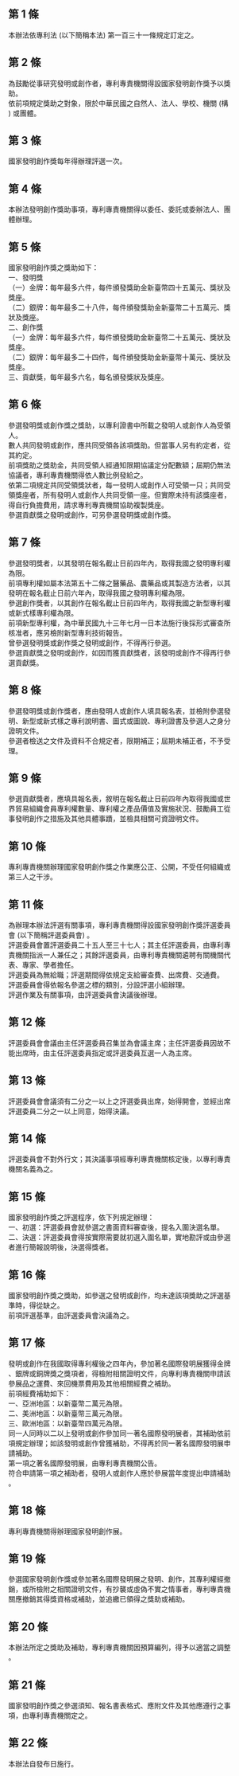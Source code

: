 第 1 條
-------
本辦法依專利法 (以下簡稱本法) 第一百三十一條規定訂定之。

第 2 條
-------
為鼓勵從事研究發明或創作者，專利專責機關得設國家發明創作獎予以獎  
助。  
依前項規定獎助之對象，限於中華民國之自然人、法人、學校、機關 (構  
) 或團體。

第 3 條
-------
國家發明創作獎每年得辦理評選一次。

第 4 條
-------
本辦法發明創作獎助事項，專利專責機關得以委任、委託或委辦法人、團  
體辦理。

第 5 條
-------
國家發明創作獎之獎助如下：  
一、發明獎  
（一）金牌：每年最多六件，每件頒發獎助金新臺幣四十五萬元、獎狀及  
      獎座。  
（二）銀牌：每年最多二十八件，每件頒發獎助金新臺幣二十五萬元、獎  
      狀及獎座。  
二、創作獎  
（一）金牌：每年最多六件，每件頒發獎助金新臺幣二十五萬元、獎狀及  
      獎座。  
（二）銀牌：每年最多二十四件，每件頒發獎助金新臺幣十萬元、獎狀及  
      獎座。  
三、貢獻獎，每年最多六名，每名頒發獎狀及獎座。

第 6 條
-------
參選發明獎或創作獎之獎助，以專利證書中所載之發明人或創作人為受領  
人。  
數人共同發明或創作，應共同受領各該項獎助。但當事人另有約定者，從  
其約定。  
前項獎助之獎助金，共同受領人經通知限期協議定分配數額；屆期仍無法  
協議者，專利專責機關得依人數比例發給之。  
依第二項規定共同受領獎狀者，每一發明人或創作人可受領一只；共同受  
領獎座者，所有發明人或創作人共同受領一座。但實際未持有該獎座者，  
得自行負擔費用，請求專利專責機關協助複製獎座。  
參選貢獻獎之發明或創作，可另參選發明獎或創作獎。

第 7 條
-------
參選發明獎者，以其發明在報名截止日前四年內，取得我國之發明專利權  
為限。  
前項專利權如屬本法第五十二條之醫藥品、農藥品或其製造方法者，以其  
發明在報名截止日前六年內，取得我國之發明專利權為限。  
參選創作獎者，以其創作在報名截止日前四年內，取得我國之新型專利權  
或新式樣專利權為限。  
前項新型專利權，為中華民國九十三年七月一日本法施行後採形式審查所  
核准者，應另檢附新型專利技術報告。  
曾參選發明獎或創作獎之發明或創作，不得再行參選。  
參選貢獻獎之發明或創作，如因而獲貢獻獎者，該發明或創作不得再行參  
選貢獻獎。

第 8 條
-------
參選發明獎或創作獎者，應由發明人或創作人填具報名表，並檢附參選發  
明、新型或新式樣之專利說明書、圖式或圖說、專利證書及參選人之身分  
證明文件。  
參選者檢送之文件及資料不合規定者，限期補正；屆期未補正者，不予受  
理。

第 9 條
-------
參選貢獻獎者，應填具報名表，敘明在報名截止日前四年內取得我國或世  
界貿易組織會員專利權數量、專利權之產品價值及實施狀況、鼓勵員工從  
事發明創作之措施及其他具體事蹟，並檢具相關可資證明文件。

第 10 條
--------
專利專責機關辦理國家發明創作獎之作業應公正、公開，不受任何組織或  
第三人之干涉。

第 11 條
--------
為辦理本辦法評選有關事項，專利專責機關得設國家發明創作獎評選委員  
會 (以下簡稱評選委員會) 。  
評選委員會置評選委員二十五人至三十七人；其主任評選委員，由專利專  
責機關指派一人兼任之；其餘評選委員，由專利專責機關遴聘有關機關代  
表、專家、學者擔任。  
評選委員為無給職；評選期間得依規定支給審查費、出席費、交通費。  
評選委員會得依報名參選之標的類別，分設評選小組辦理。  
評選作業及有關事項，由評選委員會決議後辦理。

第 12 條
--------
評選委員會會議由主任評選委員召集並為會議主席；主任評選委員因故不  
能出席時，由主任評選委員指定或評選委員互選一人為主席。

第 13 條
--------
評選委員會會議須有二分之一以上之評選委員出席，始得開會，並經出席  
評選委員二分之一以上同意，始得決議。

第 14 條
--------
評選委員會不對外行文；其決議事項經專利專責機關核定後，以專利專責  
機關名義為之。

第 15 條
--------
國家發明創作獎之評選程序，依下列規定辦理：  
一、初選：評選委員會就參選之書面資料審查後，提名入圍決選名單。  
二、決選：評選委員會得按實際需要就初選入圍名單，實地勘評或由參選  
    者進行簡報說明後，決選得獎者。

第 16 條
--------
國家發明創作獎之獎助，如參選之發明或創作，均未達該項獎助之評選基  
準時，得從缺之。  
前項評選基準，由評選委員會決議為之。

第 17 條
--------
發明或創作在我國取得專利權後之四年內，參加著名國際發明展獲得金牌  
、銀牌或銅牌獎之獎項者，得檢附相關證明文件，向專利專責機關申請該  
參展品之運費、來回機票費用及其他相關經費之補助。  
前項經費補助如下：  
一、亞洲地區：以新臺幣二萬元為限。  
二、美洲地區：以新臺幣三萬元為限。  
三、歐洲地區：以新臺幣四萬元為限。  
同一人同時以二以上發明或創作參加同一著名國際發明展者，其補助依前  
項規定辦理；如該發明或創作曾獲補助，不得再於同一著名國際發明展申  
請補助。  
第一項之著名國際發明展，由專利專責機關公告。  
符合申請第一項之補助者，發明人或創作人應於參展當年度提出申請補助  
。

第 18 條
--------
專利專責機關得辦理國家發明創作展。

第 19 條
--------
參選國家發明創作獎或參加著名國際發明展之發明、創作，其專利權經撤  
銷，或所檢附之相關證明文件，有抄襲或虛偽不實之情事者，專利專責機  
關應撤銷其得獎資格或補助，並追繳已領得之獎助或補助。

第 20 條
--------
本辦法所定之獎助及補助，專利專責機關因預算編列，得予以適當之調整  
。

第 21 條
--------
國家發明創作獎之參選須知、報名書表格式、應附文件及其他應遵行之事  
項，由專利專責機關定之。

第 22 條
--------
本辦法自發布日施行。

